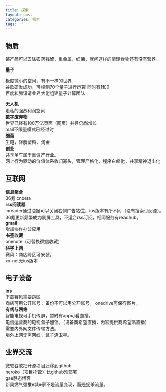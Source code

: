 ```yaml
---
title: 探索
layout: post
categories: 探索
tags: ''
---
```

物质
---
某产品可以去除农药残留，重金属，细菌，就问这样的清理食物还有没有营养。   

**量子**  

极度微小的空间，有不一样的世界  
谷歌研发成功，可控制70个量子进行运算  同时有1和0  
百度和腾讯请业界大佬组建量子计算团队  

**无人机**   
走私的强烈利润空间   
**数字废弃物**  
世界已经有100万亿页面（网页）并且仍然增长  
mail不限量模式已经过时  
**细菌**  
生电，降解塑料，淘金  
**创业**  
共享单车属于重资产行业。  
网上行为驱动的价值体系收归寡头，管理严格化，程序白痴化，共享精神退出化   

互联网
---
**信息聚合**  
36氪 cnbeta  
**rss阅读器**  
inreader通过油猴可以关闭右侧广告站位，ios版本有所不同（没有搜索订阅源）。  
36氪更新频繁成为刷屏工具，不适合rss订阅，相同服务有readhub。  
 **gmail**  
增加协作办公应用  
**书签收藏**  
onenote（可替换微信收藏）  
**科学上网**   
赛风：商店跨区可安装。  
xx-net无ios版本  

电子设备
---   
 **ios**  
 下载赛风需要跳区  
 商店可用公开账号，备份不可以用公开账号。 onedrive可保存图片。  
**有线与网络**  
智能电视可手机传屏，暂时有app可看直播。  
电信运营商的电视盒子加锁。（设备商希望直播，内容提供商希望断直播）  
需要内外网文件传输方法。  
境外上网无需网线，盒子连卫星。

业界交流
---   
微软谷歌把开源项目迁移到github  
heroko（项目托管）比github难部署   
gae静态博客   
新奥燃气强推e城e家不是流量变现，而是扼杀流量。  
